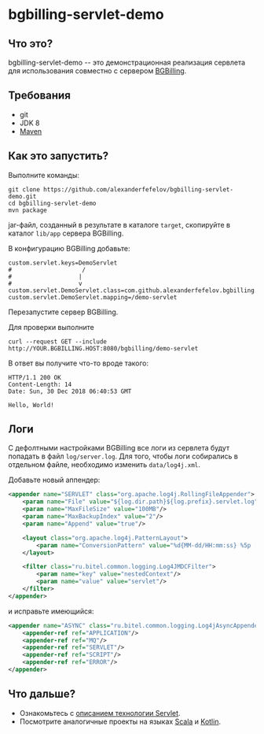 # bgbilling-servlet-demo

## Что это?

bgbilling-servlet-demo -- это демонстрационная реализация сервлета для использования совместно
с сервером [BGBilling](https://bgbilling.ru/). 

## Требования

* git
* JDK 8
* [Maven](https://maven.apache.org/)

## Как это запустить? 

Выполните команды:

```
git clone https://github.com/alexanderfefelov/bgbilling-servlet-demo.git
cd bgbilling-servlet-demo
mvn package
```

jar-файл, созданный в результате в каталоге `target`, скопируйте в каталог `lib/app` сервера BGBilling.

В конфигурацию BGBilling добавьте:

```
custom.servlet.keys=DemoServlet
#                    /
#                   |
#                   v
custom.servlet.DemoServlet.class=com.github.alexanderfefelov.bgbilling.servlet.demo.DemoServlet
custom.servlet.DemoServlet.mapping=/demo-servlet
```

Перезапустите сервер BGBilling.

Для проверки выполните

```
curl --request GET --include http://YOUR.BGBILLING.HOST:8080/bgbilling/demo-servlet
```

В ответ вы получите что-то вроде такого:

```
HTTP/1.1 200 OK
Content-Length: 14
Date: Sun, 30 Dec 2018 06:40:53 GMT

Hello, World!
```

## Логи

С дефолтными настройками BGBilling все логи из сервлета будут попадать в файл `log/server.log`.
Для того, чтобы логи собирались в отдельном файле, необходимо изменить `data/log4j.xml`.

Добавьте новый аппендер:

```xml
<appender name="SERVLET" class="org.apache.log4j.RollingFileAppender">
    <param name="File" value="${log.dir.path}${log.prefix}.servlet.log"/>
    <param name="MaxFileSize" value="100MB"/>
    <param name="MaxBackupIndex" value="2"/>
    <param name="Append" value="true"/>

    <layout class="org.apache.log4j.PatternLayout">
        <param name="ConversionPattern" value="%d{MM-dd/HH:mm:ss} %5p [%t] %c{1} - %m%n"/>
    </layout>

    <filter class="ru.bitel.common.logging.Log4JMDCFilter">
        <param name="key" value="nestedContext"/>
        <param name="value" value="servlet"/>
    </filter>
</appender>
```

и исправьте имеющийся:

```xml
<appender name="ASYNC" class="ru.bitel.common.logging.Log4jAsyncAppender">
    <appender-ref ref="APPLICATION"/>
    <appender-ref ref="MQ"/>
    <appender-ref ref="SERVLET"/>
    <appender-ref ref="SCRIPT"/>
    <appender-ref ref="ERROR"/>
</appender>
```

## Что дальше?

* Ознакомьтесь с [описанием технологии Servlet](https://docs.oracle.com/javaee/7/tutorial/servlets.htm).
* Посмотрите аналогичные проекты на языках [Scala](https://github.com/alexanderfefelov/bgbilling-servlet-demo-scala) и [Kotlin](https://github.com/alexanderfefelov/bgbilling-servlet-demo-kotlin).
